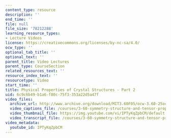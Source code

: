 ```yaml
---
content_type: resource
description: ''
end_time: ''
file: null
file_size: '78212288'
learning_resource_types:
- Lecture Videos
license: https://creativecommons.org/licenses/by-nc-sa/4.0/
ocw_type: ''
optional_tab_title: ''
optional_text: ''
parent_title: Video Lectures
parent_type: CourseSection
related_resources_text: ''
resource_index_text: ''
resourcetype: Video
start_time: ''
title: Physical Properties of Crystal Structures - Part 2
uid: 6c9c6b49-b1a6-f80c-75f3-353a22d5a47f
video_files:
  archive_url: http://www.archive.org/download/MIT3.60F05/ocw-3.60-25oct2005-pt2-220k.mp4
  video_captions_file: /courses/3-60-symmetry-structure-and-tensor-properties-of-materials-fall-2005/05aee3000174588c94c646c61cebb2e0_IPTyKqZpbCM.vtt
  video_thumbnail_file: https://img.youtube.com/vi/IPTyKqZpbCM/default.jpg
  video_transcript_file: /courses/3-60-symmetry-structure-and-tensor-properties-of-materials-fall-2005/51ea25b1ca9f5501647c3d19978c1b1d_IPTyKqZpbCM.pdf
video_metadata:
  youtube_id: IPTyKqZpbCM
---
```

